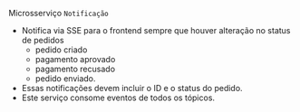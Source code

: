 Microsserviço `Notificação`

- Notifica via SSE para o frontend sempre que houver alteração no status de pedidos
  - pedido criado
  - pagamento aprovado
  - pagamento recusado
  - pedido enviado.
- Essas notificações devem incluir o ID e o status do pedido.
- Este serviço consome eventos de todos os tópicos.